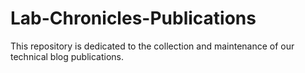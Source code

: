 # Lab-Chronicles-Publications
This repository is dedicated to the collection and maintenance of our technical blog publications.
